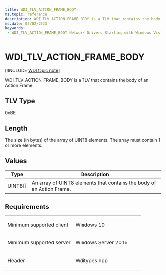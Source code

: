 ```yaml
---
title: WDI_TLV_ACTION_FRAME_BODY
ms.topic: reference
description: WDI_TLV_ACTION_FRAME_BODY is a TLV that contains the body of an Action Frame.
ms.date: 03/02/2023
keywords:
 - WDI_TLV_ACTION_FRAME_BODY Network Drivers Starting with Windows Vista
---
```


# WDI\_TLV\_ACTION\_FRAME\_BODY

[!INCLUDE [WDI topic note](../includes/wdi-version-warning.md)]


WDI\_TLV\_ACTION\_FRAME\_BODY is a TLV that contains the body of an Action Frame.

## TLV Type


0xBE

## Length


The size (in bytes) of the array of UINT8 elements. The array must contain 1 or more elements.

## Values


| Type      | Description                                                           |
|-----------|-----------------------------------------------------------------------|
| UINT8\[\] | An array of UINT8 elements that contains the body of an Action Frame. |

 

## Requirements

<table>
<colgroup>
<col width="50%" />
<col width="50%" />
</colgroup>
<tbody>
<tr class="odd">
<td><p>Minimum supported client</p></td>
<td><p>Windows 10</p></td>
</tr>
<tr class="even">
<td><p>Minimum supported server</p></td>
<td><p>Windows Server 2016</p></td>
</tr>
<tr class="odd">
<td><p>Header</p></td>
<td>Wditypes.hpp</td>
</tr>
</tbody>
</table>

 

 




